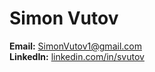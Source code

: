 # Simon Vutov

**Email:** [SimonVutov1@gmail.com](mailto:SimonVutov1@gmail.com)  
**LinkedIn:** [linkedin.com/in/svutov](https://linkedin.com/in/svutov)

<!---
SimonVutov/SimonVutov is a ✨ special ✨ repository because its `README.md` (this file) appears on your GitHub profile.
You can click the Preview link to take a look at your changes.
--->
